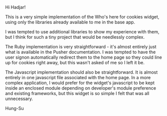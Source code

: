 Hi Hadjar!

This is a very simple implementation of the Who's here for cookies widget, using only the libraries already available to me in the base app.

I was tempted to use additional libraries to show my experience with them, but I think for such a tiny project that would be needlessly complex.

The Ruby implementation is very straightforward - it's almost entirely just what is available in the Pusher documentation. I was tempted to have the user signon automatically redirect them to the home page so they could line up for cookies right away, but this wasn't asked of me so I left it be.

The Javascript implementation should also be straightforward. It is almost entirely in one javascript file associated with the home page. In a more complex application, I would prefer for the widget's javascript to be kept inside an enclosed module depending on developer's module preference and existing frameworks, but this widget is so simple I felt that was all unnecessary.

Hung-Su

